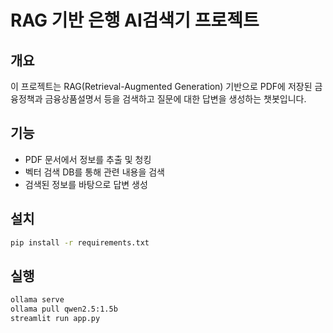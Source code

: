 # RAG 기반 은행 AI검색기 프로젝트

## 개요
이 프로젝트는 RAG(Retrieval-Augmented Generation) 기반으로 PDF에 저장된 금융정책과 금융상품설명서 등을 검색하고 질문에 대한 답변을 생성하는 챗봇입니다.

## 기능
- PDF 문서에서 정보를 추출 및 청킹
- 벡터 검색 DB를 통해 관련 내용을 검색
- 검색된 정보를 바탕으로 답변 생성

## 설치
```bash
pip install -r requirements.txt
``` 

## 실행
```bash
ollama serve
ollama pull qwen2.5:1.5b
streamlit run app.py
``` 
